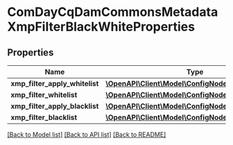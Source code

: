 # ComDayCqDamCommonsMetadataXmpFilterBlackWhiteProperties

## Properties
Name | Type | Description | Notes
------------ | ------------- | ------------- | -------------
**xmp_filter_apply_whitelist** | [**\OpenAPI\Client\Model\ConfigNodePropertyBoolean**](ConfigNodePropertyBoolean.md) |  | [optional] 
**xmp_filter_whitelist** | [**\OpenAPI\Client\Model\ConfigNodePropertyArray**](ConfigNodePropertyArray.md) |  | [optional] 
**xmp_filter_apply_blacklist** | [**\OpenAPI\Client\Model\ConfigNodePropertyBoolean**](ConfigNodePropertyBoolean.md) |  | [optional] 
**xmp_filter_blacklist** | [**\OpenAPI\Client\Model\ConfigNodePropertyArray**](ConfigNodePropertyArray.md) |  | [optional] 

[[Back to Model list]](../README.md#documentation-for-models) [[Back to API list]](../README.md#documentation-for-api-endpoints) [[Back to README]](../README.md)


